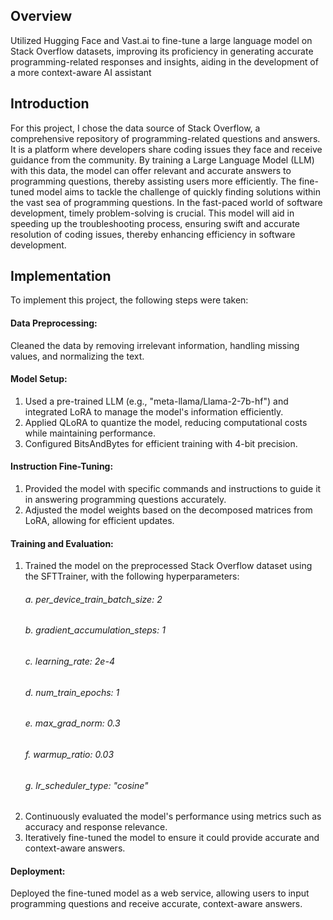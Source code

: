 ## Overview
Utilized Hugging Face and Vast.ai to fine-tune a large language model on Stack Overflow datasets, improving its proficiency in generating accurate programming-related responses and insights, aiding in the development of a more context-aware AI assistant
## Introduction
For this project, I chose the data source of Stack Overflow, a comprehensive repository of programming-related questions and answers. It is a platform where developers share coding issues they face and receive guidance from the community. By training a Large Language Model (LLM) with this data, the model can offer relevant and accurate answers to programming questions, thereby assisting users more efficiently.
The fine-tuned model aims to tackle the challenge of quickly finding solutions within the vast sea of programming questions. In the fast-paced world of software development, timely problem-solving is crucial. This model will aid in speeding up the troubleshooting process, ensuring swift and accurate resolution of coding issues, thereby enhancing efficiency in software development.
## Implementation
To implement this project, the following steps were taken:

#### Data Preprocessing:
  Cleaned the data by removing irrelevant information, handling missing values, and normalizing the text.

#### Model Setup:
  1. Used a pre-trained LLM (e.g., "meta-llama/Llama-2-7b-hf") and integrated LoRA to manage the model's information efficiently.
  2. Applied QLoRA to quantize the model, reducing computational costs while maintaining performance.
  3. Configured BitsAndBytes for efficient training with 4-bit precision.

#### Instruction Fine-Tuning:
  1. Provided the model with specific commands and instructions to guide it in answering programming questions accurately.
  2. Adjusted the model weights based on the decomposed matrices from LoRA, allowing for efficient updates.
     
#### Training and Evaluation:
  1. Trained the model on the preprocessed Stack Overflow dataset using the SFTTrainer, with the following hyperparameters:
     ###### a. per_device_train_batch_size: 2
     ###### b. gradient_accumulation_steps: 1
     ###### c. learning_rate: 2e-4
     ###### d. num_train_epochs: 1
     ###### e. max_grad_norm: 0.3
     ###### f. warmup_ratio: 0.03
     ###### g. lr_scheduler_type: "cosine"  
  2. Continuously evaluated the model's performance using metrics such as accuracy and response relevance.
  3. Iteratively fine-tuned the model to ensure it could provide accurate and context-aware answers.

#### Deployment:
Deployed the fine-tuned model as a web service, allowing users to input programming questions and receive accurate, context-aware answers.







